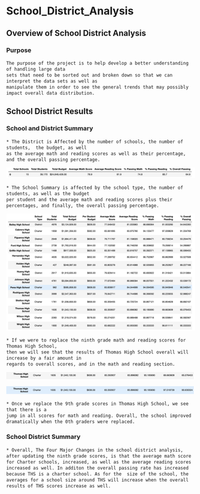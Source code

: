 # School_District_Analysis

## Overview of School District Analysis
### Purpose
    The purpose of the project is to help develop a better understanding of handling large data 
    sets that need to be sorted out and broken down so that we can interpret the data sets as well as
    manipulate them in order to see the general trends that may possibly impact overall data distribution.

## School District Results

### School and District Summary 
    * The District is Affected by the number of schools, the number of students,  the budget, as well 
    as the average math and reading scores as well as their percentage, and the overall passing percentage.
    
   ![District Summary](https://github.com/tlin41390/School_District_Analysis/blob/main/Resources/district%20analysis.png)

    * The School Summary is affected by the school type, the number of students, as well as the budget 
    per student and the average math and reading scores plus their percentages, and finally, the overall passing percentage.
   
   ![School Summary](https://github.com/tlin41390/School_District_Analysis/blob/main/Resources/school%20summary.png)

    * If we were to replace the ninth grade math and reading scores for Thomas High School, 
    then we will see that the results of Thomas High School overall will increase by a fair amount in 
    regards to overall scores, and in the math and reading section.
    
   ![Before Replacement](https://github.com/tlin41390/School_District_Analysis/blob/main/Resources/THS%20before%20replacement.png)
   
   ![After Replacement](https://github.com/tlin41390/School_District_Analysis/blob/main/Resources/THS%20after%20replacement.png)
   
    * Once we replace the 9th grade scores in Thomas High School, we see that there is a 
    jump in all scores for math and reading. Overall, the school improved 
    dramatically when the 0th graders were replaced.
    
    
### School District Summary
    * Overall, The Four Major Changes in the school district analysis, after updating the ninth grade scores, is that the average math score for Charter schools, increased, as well as the average reading scores increased as well. In additon the overall passing rate has increased because THS is a charter school. As for the  size of the school, the averages for a school size around THS will increase when the overall results of THS scores increase as well.
    

